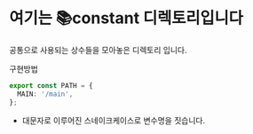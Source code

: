 # 여기는 📚constant 디렉토리입니다

공통으로 사용되는 상수들을 모아놓은 디렉토리 입니다.

구현방법

```ts
export const PATH = {
  MAIN: '/main',
};
```

- 대문자로 이루어진 스네이크케이스로 변수명을 짓습니다.
